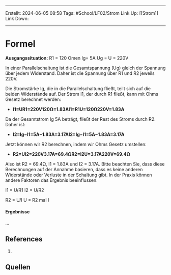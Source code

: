 

--- 
Erstellt: 2024-06-05    08:58 
Tags: #School/LF02/Strom
Link Up: [[Strom]]
Link Down:

--- 
# Formel

**Ausgangssituation:**
R1 = 120 Omen
Ig= 5A
Ug = U = 220V

In einer Parallelschaltung ist die Gesamtspannung (Ug) gleich der Spannung über jedem Widerstand. Daher ist die Spannung über R1 und R2 jeweils 220V.

Die Stromstärke Ig, die in die Parallelschaltung fließt, teilt sich auf die beiden Widerstände auf. Der Strom I1, der durch R1 fließt, kann mit Ohms Gesetz berechnet werden:

- **I1=UR1=220V120Ω=1.83AI1=R1U​=120Ω220V​=1.83A**

Da der Gesamtstrom Ig 5A beträgt, fließt der Rest des Stroms durch R2. Daher ist:

- **I2=Ig−I1=5A−1.83A=3.17AI2=Ig−I1=5A−1.83A=3.17A**

Jetzt können wir R2 berechnen, indem wir Ohms Gesetz umstellen:

- **R2=UI2=220V3.17A=69.4ΩR2=I2U​=3.17A220V​=69.4Ω**

Also ist R2 = 69.4Ω, I1 = 1.83A und I2 = 3.17A. Bitte beachten Sie, dass diese Berechnungen auf der Annahme basieren, dass es keine anderen Widerstände oder Verluste in der Schaltung gibt. In der Praxis können andere Faktoren das Ergebnis beeinflussen.


I1 = U/R1
I2 = U/R2

R2 = U/I
U = R2 mal I

#### Ergebnisse
... 




## References
1. 

## Quellen



